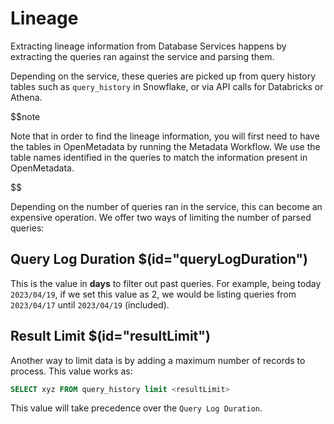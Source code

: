 # Lineage

Extracting lineage information from Database Services happens by extracting the queries ran against the service
and parsing them.

Depending on the service, these queries are picked up from query history tables such as `query_history` in Snowflake,
or via API calls for Databricks or Athena.

$$note

Note that in order to find the lineage information, you will first need to have the tables in OpenMetadata by running
the Metadata Workflow. We use the table names identified in the queries to match the information present in OpenMetadata.

$$

Depending on the number of queries ran in the service, this can become an expensive operation. We offer two ways of
limiting the number of parsed queries:

## Query Log Duration $(id="queryLogDuration")

This is the value in **days** to filter out past queries. For example, being today `2023/04/19`, if we set this value
as 2, we would be listing queries from `2023/04/17` until `2023/04/19` (included).

## Result Limit $(id="resultLimit")

Another way to limit data is by adding a maximum number of records to process. This value works as:

```sql
SELECT xyz FROM query_history limit <resultLimit>
```

This value will take precedence over the `Query Log Duration`.
